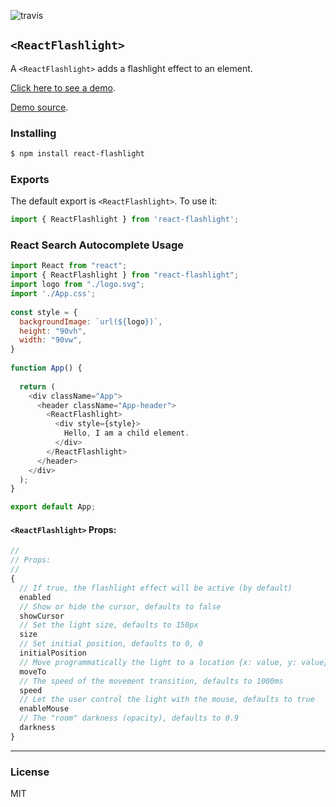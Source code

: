 ![travis](https://travis-ci.com/sickdyd/react-flashlight.svg?branch=master)

## `<ReactFlashlight>`

A `<ReactFlashlight>` adds a flashlight effect to an element.

[Click here to see a demo](https://sickdyd.github.io/react-flashlight-demo/).

[Demo source](https://github.com/sickdyd/react-flashlight-demo/blob/master/src/App.js).

### Installing

```bash
$ npm install react-flashlight
```

### Exports

The default export is `<ReactFlashlight>`.
To use it:

```js
import { ReactFlashlight } from 'react-flashlight';
```

### React Search Autocomplete Usage

```js
import React from "react";
import { ReactFlashlight } from "react-flashlight";
import logo from "./logo.svg";
import './App.css';
 
const style = {
  backgroundImage: `url(${logo})`,
  height: "90vh",
  width: "90vw",
} 
 
function App() {
  
  return (
    <div className="App">
      <header className="App-header"> 
        <ReactFlashlight>
          <div style={style}>
            Hello, I am a child element.
          </div>
        </ReactFlashlight>
      </header>
    </div> 
  ); 
}

export default App;
```

#### `<ReactFlashlight>` Props:

```js
//
// Props:
//
{
  // If true, the flashlight effect will be active (by default)
  enabled
  // Show or hide the cursor, defaults to false
  showCursor
  // Set the light size, defaults to 150px
  size
  // Set initial position, defaults to 0, 0
  initialPosition
  // Move programmatically the light to a location {x: value, y: value}
  moveTo
  // The speed of the movement transition, defaults to 1000ms
  speed
  // Let the user control the light with the mouse, defaults to true
  enableMouse
  // The "room" darkness (opacity), defaults to 0.9
  darkness
}
```
----

### License

MIT
